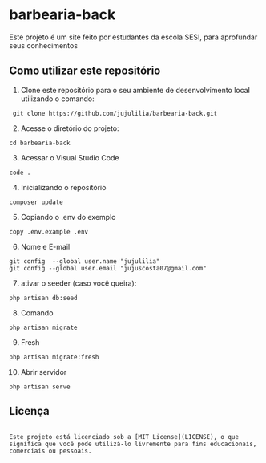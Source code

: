 # barbearia-back

Este projeto é um site feito por estudantes da escola SESI, para aprofundar seus conhecimentos

## Como utilizar este repositório

1. Clone este repositório para o seu ambiente de desenvolvimento local utilizando o comando:
```
 git clone https://github.com/jujulilia/barbearia-back.git
 ```

2. Acesse o diretório do projeto:
```
cd barbearia-back
```

3. Acessar o Visual Studio Code
```
code .
```

4. Inicializando o repositório
```
composer update
```
5. Copiando o .env do exemplo
```
copy .env.example .env
```
6. Nome e E-mail
```
git config  --global user.name "jujulilia"
git config --global user.email "jujuscosta07@gmail.com"
```

7. ativar o seeder (caso você queira):
```
php artisan db:seed
```
8. Comando
```
php artisan migrate
```
9. Fresh
```
php artisan migrate:fresh
```
10. Abrir servidor
```
php artisan serve
```

## Licença
```

Este projeto está licenciado sob a [MIT License](LICENSE), o que significa que você pode utilizá-lo livremente para fins educacionais, comerciais ou pessoais.
